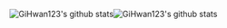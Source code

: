 ![GiHwan123's github stats](https://github-readme-stats.vercel.app/api?username=GiHwan123&show_icons=true)![GiHwan123's github stats](https://github-readme-stats.vercel.app/api/top-langs/?username=GiHwan123&show_icons=true&hide_border=true&title_color=004386&icon_color=004386&layout=compact)
